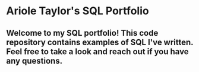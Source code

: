 # Ariole Taylor's SQL Portfolio
## Welcome to my SQL portfolio! This code repository contains examples of SQL I've written. Feel free to take a look and reach out if you have any questions.
